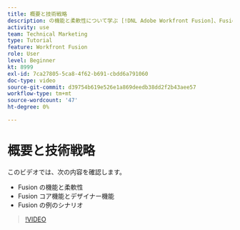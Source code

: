 ```yaml
---
title: 概要と技術戦略
description: の機能と柔軟性について学ぶ [!DNL Adobe Workfront Fusion]、Fusion コア機能とデザイナー機能、および Fusion の例のシナリオ。
activity: use
team: Technical Marketing
type: Tutorial
feature: Workfront Fusion
role: User
level: Beginner
kt: 8999
exl-id: 7ca27805-5ca8-4f62-b691-cbdd6a791060
doc-type: video
source-git-commit: d39754b619e526e1a869deedb38dd2f2b43aee57
workflow-type: tm+mt
source-wordcount: '47'
ht-degree: 0%

---
```


# 概要と技術戦略

このビデオでは、次の内容を確認します。

* Fusion の機能と柔軟性
* Fusion コア機能とデザイナー機能
* Fusion の例のシナリオ

>[!VIDEO](https://video.tv.adobe.com/v/335259/?quality=12)
